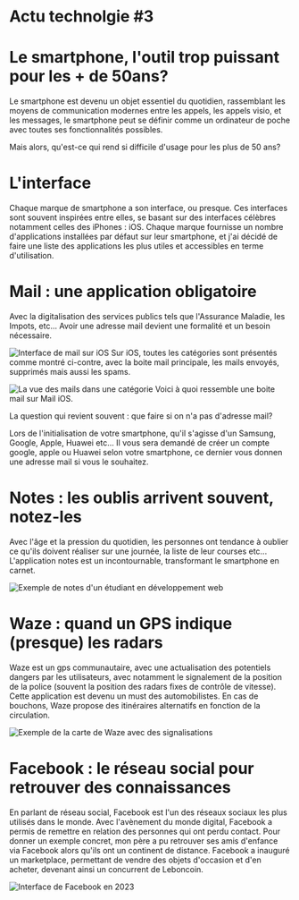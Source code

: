 # Actu technolgie #3

# Le smartphone, l'outil trop puissant pour les + de 50ans?

Le smartphone est devenu un objet essentiel du quotidien, rassemblant les moyens de communication modernes entre les appels, les appels visio, et les messages, le smartphone peut se définir comme un ordinateur de poche avec toutes ses fonctionnalités possibles.

Mais alors, qu'est-ce qui rend si difficile d'usage pour les plus de 50 ans?

# L'interface

Chaque marque de smartphone a son interface, ou presque. Ces interfaces sont souvent inspirées entre elles, se basant sur des interfaces célèbres notamment celles des iPhones : iOS.
Chaque marque fournisse un nombre d'applications installées par défaut sur leur smartphone, et j'ai décidé de faire une liste des applications les plus utiles et accessibles en terme d'utilisation.

# Mail : une application obligatoire

Avec la digitalisation des services publics tels que l'Assurance Maladie, les Impots, etc... Avoir une adresse mail devient une formalité et un besoin nécessaire.

![Interface de mail sur iOS](assets/mail-boxes.png)
Sur iOS, toutes les catégories sont présentés comme montré ci-contre, avec la boite mail principale, les mails envoyés, supprimés mais aussi les spams.

![La vue des mails dans une catégorie](assets/inbox-mail.png)
Voici à quoi ressemble une boite mail sur Mail iOS.

La question qui revient souvent : que faire si on n'a pas d'adresse mail?

Lors de l'initialisation de votre smartphone, qu'il s'agisse d'un Samsung, Google, Apple, Huawei etc... Il vous sera demandé de créer un compte google, apple ou Huawei selon votre smartphone, ce dernier vous donnen une adresse mail si vous le souhaitez.

# Notes : les oublis arrivent souvent, notez-les

Avec l'âge et la pression du quotidien, les personnes ont tendance à oublier ce qu'ils doivent réaliser sur une journée, la liste de leur courses etc... L'application notes est un incontournable, transformant le smartphone en carnet.

![Exemple de notes d'un étudiant en développement web](assets/notes.png)

# Waze : quand un GPS indique (presque) les radars

Waze est un gps communautaire, avec une actualisation des potentiels dangers par les utilisateurs, avec notamment le signalement de la position de la police (souvent la position des radars fixes de contrôle de vitesse). Cette application est devenu un must des automobilistes. En cas de bouchons, Waze propose des itinéraires alternatifs en fonction de la circulation.

![Exemple de la carte de Waze avec des signalisations](assets/waze.png)

# Facebook : le réseau social pour retrouver des connaissances

En parlant de réseau social, Facebook est l'un des réseaux sociaux les plus utilisés dans le monde. Avec l'avènement du monde digital, Facebook a permis de remettre en relation des personnes qui ont perdu contact. Pour donner un exemple concret, mon père a pu retrouver ses amis d'enfance via Facebook alors qu'ils ont un continent de distance.
Facebook a inauguré un marketplace, permettant de vendre des objets d'occasion et d'en acheter, devenant ainsi un concurrent de Leboncoin.

![Interface de Facebook en 2023](assets/facebook.png)
